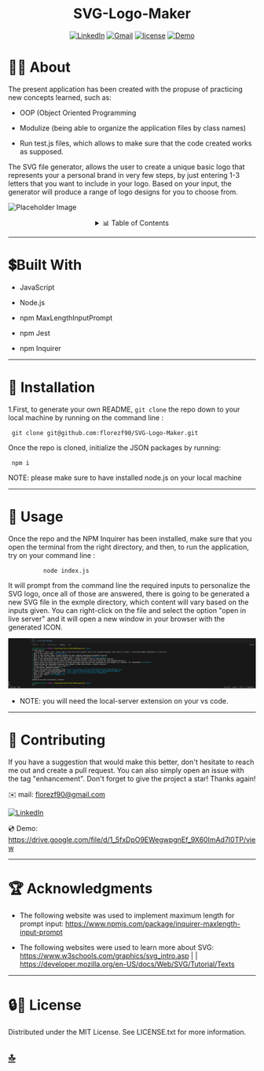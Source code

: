 
<p><h1 align= "center" id="title">SVG-Logo-Maker</h1></p>


<div style="text-align: center;">

[![LinkedIn](https://img.shields.io/badge/LinkedIn-blue?style=for-the-badge&logo=linkedin&logoColor=white)](https://www.linkedin.com/in/luis-felipe-florez-98403123a/)
[![Gmail](https://img.shields.io/badge/Gmail-red?style=for-the-badge&logo=Gmail&logoColor=white)](mailto:florezf90@gmail.com)
 [![license](https://img.shields.io/badge/license-MIT-white?labelColor=green&style=for-the-badge&logo=license&logoColor=white&logoWidth=20&link=https://github.com/florezf90/PRO-README-generator/blob/main/LICENSE)](https://github.com/florezf90/PRO-README-generator/blob/main/LICENSE)
[![Demo](https://img.shields.io/badge/Demo-Live%20deployment-blue?style=for-the-badge&logo=link&logoColor=blue)](https://drive.google.com/file/d/13Cal3aBo52LphoFNixKfPSyzQ5L54q5r/view)


</div>


  # 👩‍💻 About

The present application has been created with the propuse of practicing new concepts learned, such as:

* OOP (Object Oriented Programming

* Modulize (being able to organize the application files by class names)

* Run test.js files, which allows to make sure that the code created works as supposed.

The SVG file generator, allows the user to create a unique basic logo that represents your a personal brand in very few steps, by just entering 1-3 letters that you want to include in your logo. Based on your input, the generator will produce a range of logo designs for you to choose from.

![Placeholder Image]( https://user-images.githubusercontent.com/121422214/236079906-4106014d-85ed-4008-8f1a-abd9ff592793.png)<img>


<details>
  <summary align= "center"> 📊 Table of Contents </summary>
  <ol>
    <li>
      <a>About The Project</a>
        <li><a>Built With</a></li>
    </li>
    <li><a >Installation</a></li>
    <li><a>Usage</a></li>
    <li><a >Contributing and Contact</a></li>
    <li><a>Acknowledgments</a></li>
    <li><a >License</a></li>
  </ol>
</details>




---------
# 💲Built With 


* JavaScript

* Node.js

* npm MaxLengthInputPrompt 

* npm Jest 

* npm Inquirer

---------------------------------

# 🚀 Installation 

1.First, to generate your own README, `git clone` the repo down to your local machine by running on the command line :

     git clone git@github.com:florezf90/SVG-Logo-Maker.git

Once the repo is cloned, initialize the JSON packages by running:

     npm i

 NOTE: please make sure to have installed node.js on your local machine


 -----------------------------
 # 📖 Usage

Once the repo and the NPM Inquirer has been installed, make sure that you open the terminal from the right directory, and then, to run the application, try on your command line :


              node index.js


It  will prompt from the command line the required inputs to personalize the SVG logo, once all of those are answered, there is going to be generated a new SVG file in the exmple directory, which content will vary based on the inputs given. You can right-click on the file and select the option "open in live server" and it will open a new window in your browser with the generated ICON.


![Placeholder Image](./examples/Screenshot%202023-10-31%20224716.png)<img>


* NOTE: you will need the local-server extension on your vs code.


-------- 

# 📱 Contributing 


    
If you have a suggestion that would make this better, don't hesitate to reach me out and create a pull request. You can also simply open an issue with the tag "enhancement". Don't forget to give the project a star! Thanks again!

 ✉️ mail: florezf90@gmail.com

 [![LinkedIn](https://img.shields.io/badge/LinkedIn-blue?style=for-the-badge&logo=linkedin&logoColor=white)](https://www.linkedin.com/in/luis-felipe-florez-98403123a/)


 💿 Demo: https://drive.google.com/file/d/1_5fxDpO9EWegwpgnEf_9X60ImAd7I0TP/view


    

----------------
# 🏆 Acknowledgments 
 


  * The following website was used to implement maximum length for prompt input: https://www.npmjs.com/package/inquirer-maxlength-input-prompt
  
  

  * The following websites were used to learn more about SVG:  https://www.w3schools.com/graphics/svg_intro.asp | |   https://developer.mozilla.org/en-US/docs/Web/SVG/Tutorial/Texts

 

  

-----

 # 🔒🔑 License
 
Distributed under the MIT License. See LICENSE.txt for more information.


## [🔝](#title)

    
